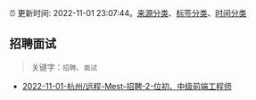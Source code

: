 :alarm_clock: 更新时间: 2022-11-01 23:07:44。[来源分类](../README.md)、[标签分类](../TAGS.md)、[时间分类](../TIMELINE.md)

## 招聘面试


> 关键字：`招聘`、`面试`



- [2022-11-01-杭州/远程-Mest-招聘-2-位初、中级前端工程师](https://www.v2ex.com/t/891925) 